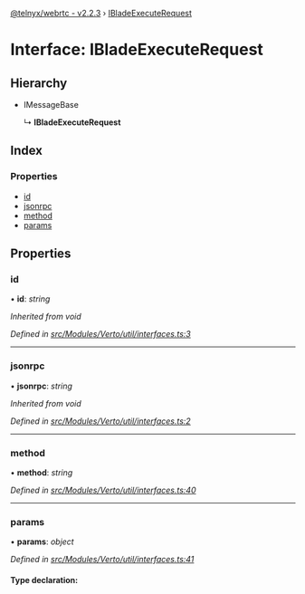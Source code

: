 [@telnyx/webrtc - v2.2.3](../README.md) › [IBladeExecuteRequest](ibladeexecuterequest.md)

# Interface: IBladeExecuteRequest

## Hierarchy

* IMessageBase

  ↳ **IBladeExecuteRequest**

## Index

### Properties

* [id](ibladeexecuterequest.md#id)
* [jsonrpc](ibladeexecuterequest.md#jsonrpc)
* [method](ibladeexecuterequest.md#method)
* [params](ibladeexecuterequest.md#params)

## Properties

###  id

• **id**: *string*

*Inherited from void*

*Defined in [src/Modules/Verto/util/interfaces.ts:3](https://github.com/team-telnyx/webrtc/blob/main/packages/js/src/Modules/Verto/util/interfaces.ts#L3)*

___

###  jsonrpc

• **jsonrpc**: *string*

*Inherited from void*

*Defined in [src/Modules/Verto/util/interfaces.ts:2](https://github.com/team-telnyx/webrtc/blob/main/packages/js/src/Modules/Verto/util/interfaces.ts#L2)*

___

###  method

• **method**: *string*

*Defined in [src/Modules/Verto/util/interfaces.ts:40](https://github.com/team-telnyx/webrtc/blob/main/packages/js/src/Modules/Verto/util/interfaces.ts#L40)*

___

###  params

• **params**: *object*

*Defined in [src/Modules/Verto/util/interfaces.ts:41](https://github.com/team-telnyx/webrtc/blob/main/packages/js/src/Modules/Verto/util/interfaces.ts#L41)*

#### Type declaration:
